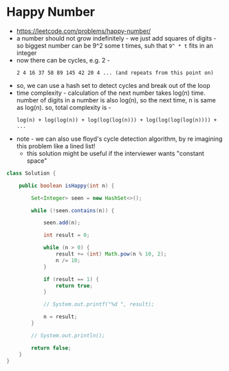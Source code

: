 # Happy Number

- https://leetcode.com/problems/happy-number/
- a number should not grow indefinitely - we just add squares of digits - so biggest number can be 9^2 some t times, suh that `9^ * t` fits in an integer
- now there can be cycles, e.g. 2 - 
  ```
  2 4 16 37 58 89 145 42 20 4 ... (and repeats from this point on)
  ```
- so, we can use a hash set to detect cycles and break out of the loop
- time complexity - calculation of the next number takes log(n) time. number of digits in a number is also log(n), so the next time, n is same as log(n). so, total complexity is  - 
  ```
  log(n) + log(log(n)) + log(log(log(n))) + log(log(log(log(n)))) + ...
  ```
- note - we can also use floyd's cycle detection algorithm, by re imagining this problem like a lined list!
  - this solution might be useful if the interviewer wants "constant space"

```java
class Solution {

    public boolean isHappy(int n) {

        Set<Integer> seen = new HashSet<>();

        while (!seen.contains(n)) {

            seen.add(n);

            int result = 0;

            while (n > 0) {
                result += (int) Math.pow(n % 10, 2);
                n /= 10;
            }

            if (result == 1) {
                return true;
            }

            // System.out.printf("%d ", result);

            n = result;
        }

        // System.out.println();

        return false;
    }
}
```
